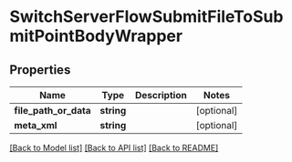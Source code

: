 # SwitchServerFlowSubmitFileToSubmitPointBodyWrapper

## Properties
Name | Type | Description | Notes
------------ | ------------- | ------------- | -------------
**file_path_or_data** | **string** |  | [optional] 
**meta_xml** | **string** |  | [optional] 

[[Back to Model list]](../README.md#documentation-for-models) [[Back to API list]](../README.md#documentation-for-api-endpoints) [[Back to README]](../README.md)


